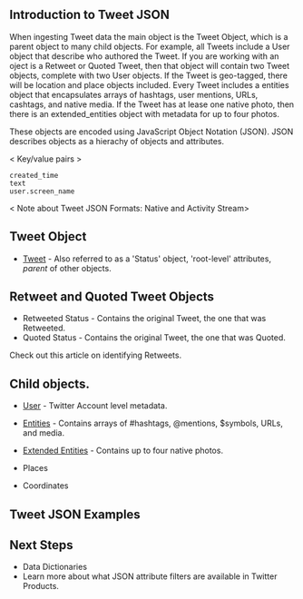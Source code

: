 ## Introduction to Tweet JSON

When ingesting Tweet data the main object is the Tweet Object, which is a parent object to many child objects. For example, all Tweets include a User object that describe who authored the Tweet. If you are working with an oject is a Retweet or Quoted Tweet, then that object will contain two Tweet objects, complete with two User objects. If the Tweet is geo-tagged, there will be location and place objects included. Every Tweet includes a entities object that encapsulates arrays of hashtags, user mentions, URLs, cashtags, and native media. If the Tweet has at lease one native photo, then there is an extended_entities object with metadata for up to four photos.

These objects are encoded using JavaScript Object Notation (JSON). JSON describes objects as a hierachy of objects and attributes.

< Key/value pairs >

```
created_time
text
user.screen_name
```

< Note about Tweet JSON Formats: Native and Activity Stream>


## Tweet Object 

+ [Tweet](#tweet) - Also referred to as a 'Status' object, 'root-level' attributes, _parent_ of other objects.

## Retweet and Quoted Tweet Objects
    
+ Retweeted Status - Contains the original Tweet, the one that was Retweeted.
+ Quoted Status - Contains the original Tweet, the one that was Quoted.
  
Check out this article on identifying Retweets.
  
## Child objects.
  
  + [User](https://github.com/jimmoffitt/developer_advocate.blog/blob/master/User_JSON_Native.md) - Twitter Account level metadata.
  + [Entities](https://github.com/jimmoffitt/developer_advocate.blog/blob/master/Entities_JSON_Native.md) - Contains arrays of #hashtags, @mentions, $symbols, URLs, and media.
  + [Extended Entities](https://github.com/jimmoffitt/developer_advocate.blog/blob/master/Entities_JSON_Native.md) - Contains up to four native photos.
  
  + Places
  + Coordinates
  
 
  
## Tweet JSON Examples
  
  
## Next Steps

+ Data Dictionaries
+ Learn more about what JSON attribute filters are available in Twitter Products.
  
